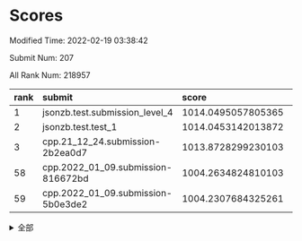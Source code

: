 # Scores

Modified Time: 2022-02-19 03:38:42

Submit Num: 207

All Rank Num: 218957

| rank |               submit               |       score        |       sigma        | pk_num |
| :--- | :--------------------------------- | :----------------- | :----------------- | :----- |
| 1    | jsonzb.test.submission_level_4     | 1014.0495057805365 | 0.805223184864324  | 4228   |
| 2    | jsonzb.test.test_1                 | 1014.0453142013872 | 0.8278626867931226 | 4228   |
| 3    | cpp.21_12_24.submission-2b2ea0d7   | 1013.8728299230103 | 0.8269332531765348 | 4234   |
| 58   | cpp.2022_01_09.submission-816672bd | 1004.2634824810103 | 0.7230014231111394 | 4231   |
| 59   | cpp.2022_01_09.submission-5b0e3de2 | 1004.2307684325261 | 0.7180090432021301 | 4234   |


<details>
<summary>全部</summary>

| rank |                 submit                 |       score        |       sigma        | pk_num |
| :--- | :------------------------------------- | :----------------- | :----------------- | :----- |
| 1    | jsonzb.test.submission_level_4         | 1014.0495057805365 | 0.805223184864324  | 4228   |
| 2    | jsonzb.test.test_1                     | 1014.0453142013872 | 0.8278626867931226 | 4228   |
| 3    | cpp.21_12_24.submission-2b2ea0d7       | 1013.8728299230103 | 0.8269332531765348 | 4234   |
| 4    | gobigger.level_3.submission_level_3_2  | 1011.6104237199542 | 0.7829519140248516 | 4235   |
| 5    | gobigger.level_3.submission_level_3_8  | 1011.5019664626017 | 0.8130680796600772 | 4234   |
| 6    | gobigger.level_3.submission_level_3_0  | 1011.4562087994872 | 0.7787732236977898 | 4233   |
| 7    | gobigger.level_3.submission_level_3_25 | 1011.3813556645944 | 0.7891243261294983 | 4237   |
| 8    | gobigger.level_3.submission_level_3_15 | 1011.1792068649781 | 0.8123149329660087 | 4231   |
| 9    | gobigger.level_3.submission_level_3_32 | 1011.1446560430451 | 0.7843772742968741 | 4230   |
| 10   | gobigger.level_3.submission_level_3_10 | 1011.1052210461648 | 0.7704339502918128 | 4229   |
| 11   | gobigger.level_3.submission_level_3_11 | 1011.0969138098361 | 0.7503569864059103 | 4230   |
| 12   | gobigger.level_3.submission_level_3_7  | 1010.9467614325664 | 0.7752902815822031 | 4235   |
| 13   | gobigger.level_3.submission_level_3_48 | 1010.8863796679823 | 0.7648669276792137 | 4228   |
| 14   | gobigger.level_3.submission_level_3_19 | 1010.8652014247662 | 0.7478389599154655 | 4229   |
| 15   | gobigger.level_3.submission_level_3_13 | 1010.8559140613374 | 0.7525319813178468 | 4232   |
| 16   | gobigger.level_3.submission_level_3_27 | 1010.8541486411618 | 0.7605753628672342 | 4227   |
| 17   | gobigger.level_3.submission_level_3_20 | 1010.7453812570171 | 0.7437500136622008 | 4225   |
| 18   | gobigger.level_3.submission_level_3_44 | 1010.7321999436305 | 0.7535569639550584 | 4230   |
| 19   | gobigger.level_3.submission_level_3_34 | 1010.716260099564  | 0.7442021175097946 | 4227   |
| 20   | gobigger.level_3.submission_level_3_4  | 1010.4546676733141 | 0.7755642079077056 | 4232   |
| 21   | gobigger.level_3.submission_level_3_16 | 1010.371882627138  | 0.7557975097879439 | 4233   |
| 22   | gobigger.level_3.submission_level_3_47 | 1010.3651545971148 | 0.7545030284166029 | 4230   |
| 23   | gobigger.level_3.submission_level_3_12 | 1010.3133702561377 | 0.7610224718731295 | 4228   |
| 24   | gobigger.level_3.submission_level_3_14 | 1010.2720674268478 | 0.7626840997077325 | 4230   |
| 25   | gobigger.level_3.submission_level_3_33 | 1010.2638099587218 | 0.7748585281472636 | 4230   |
| 26   | gobigger.level_3.submission_level_3_39 | 1010.1958479582478 | 0.750383006020986  | 4234   |
| 27   | gobigger.level_3.submission_level_3_6  | 1010.1797138213299 | 0.7587736477729013 | 4232   |
| 28   | gobigger.level_3.submission_level_3_5  | 1010.147828046045  | 0.7874444749959516 | 4230   |
| 29   | gobigger.level_3.submission_level_3_1  | 1010.0734186829603 | 0.7753270577836584 | 4234   |
| 30   | gobigger.level_3.submission_level_3_9  | 1010.0580652636841 | 0.7623792282479692 | 4234   |
| 31   | gobigger.level_3.submission_level_3_43 | 1010.0484620662099 | 0.7788604125727157 | 4224   |
| 32   | gobigger.level_3.submission_level_3_21 | 1010.0041625476267 | 0.7483418523584516 | 4232   |
| 33   | gobigger.level_3.submission_level_3_45 | 1009.9961474932555 | 0.7630176535286627 | 4234   |
| 34   | gobigger.level_3.submission_level_3_37 | 1009.9557218024364 | 0.7663305992099247 | 4231   |
| 35   | gobigger.level_3.submission_level_3_26 | 1009.9334047147993 | 0.751215438923668  | 4227   |
| 36   | gobigger.level_3.submission_level_3_28 | 1009.8999304667957 | 0.7676309970710441 | 4231   |
| 37   | gobigger.level_3.submission_level_3_46 | 1009.8621354217538 | 0.7419390446587549 | 4230   |
| 38   | gobigger.level_3.submission_level_3_29 | 1009.8307864296374 | 0.7325506437818177 | 4235   |
| 39   | gobigger.level_3.submission_level_3_17 | 1009.7917166241589 | 0.7728114851762401 | 4233   |
| 40   | gobigger.level_3.submission_level_3_40 | 1009.7206425974551 | 0.765261816777252  | 4228   |
| 41   | gobigger.level_3.submission_level_3_23 | 1009.6989088441029 | 0.7296151916029385 | 4230   |
| 42   | gobigger.level_3.submission_level_3_30 | 1009.4817117139015 | 0.7562963938259982 | 4234   |
| 43   | gobigger.level_3.submission_level_3_35 | 1009.4459524387753 | 0.7453623811526916 | 4231   |
| 44   | gobigger.level_3.submission_level_3_36 | 1009.2958385411468 | 0.7437909007555016 | 4230   |
| 45   | gobigger.level_3.submission_level_3_38 | 1009.2334561635234 | 0.7518584669979858 | 4227   |
| 46   | gobigger.level_3.submission_level_3_22 | 1009.1514221608555 | 0.7567370677184221 | 4230   |
| 47   | gobigger.level_3.submission_level_3_42 | 1009.1483593632804 | 0.7377621168570283 | 4231   |
| 48   | gobigger.level_3.submission_level_3_31 | 1009.0124561218349 | 0.7427371028873493 | 4225   |
| 49   | gobigger.level_3.submission_level_3_3  | 1008.8324829589841 | 0.7410227636133078 | 4235   |
| 50   | gobigger.level_3.submission_level_3_41 | 1008.8022760982974 | 0.7720796895794745 | 4227   |
| 51   | gobigger.level_3.submission_level_3_49 | 1008.7269531352023 | 0.7369828200060179 | 4228   |
| 52   | gobigger.level_3.submission_level_3_24 | 1008.4966027914188 | 0.7394302098530267 | 4229   |
| 53   | gobigger.level_3.submission_level_3_18 | 1008.3857658863052 | 0.7485210273652998 | 4231   |
| 54   | gobigger.level_1.submission_level_1_18 | 1004.8652400080285 | 0.7243180615098752 | 4230   |
| 55   | gobigger.level_1.submission_level_1_43 | 1004.847136220904  | 0.7161877324738453 | 4226   |
| 56   | gobigger.level_1.submission_level_1_12 | 1004.6145872102286 | 0.7247593365015479 | 4229   |
| 57   | gobigger.level_1.submission_level_1_31 | 1004.4341154956484 | 0.7260501836586918 | 4234   |
| 58   | cpp.2022_01_09.submission-816672bd     | 1004.2634824810103 | 0.7230014231111394 | 4231   |
| 59   | cpp.2022_01_09.submission-5b0e3de2     | 1004.2307684325261 | 0.7180090432021301 | 4234   |
| 60   | gobigger.level_1.submission_level_1_29 | 1004.1531726803594 | 0.721853273484049  | 4229   |
| 61   | gobigger.level_1.submission_level_1_34 | 1004.1335481314427 | 0.7142588555172824 | 4235   |
| 62   | gobigger.level_1.submission_level_1_6  | 1004.1041790280308 | 0.7162221071987206 | 4232   |
| 63   | gobigger.level_1.submission_level_1_38 | 1004.0931475551597 | 0.7214323767934693 | 4231   |
| 64   | gobigger.level_1.submission_level_1_7  | 1004.0272245633295 | 0.7170809119217209 | 4239   |
| 65   | gobigger.level_1.submission_level_1_17 | 1003.9698734046694 | 0.7152748630852233 | 4230   |
| 66   | gobigger.level_1.submission_level_1_1  | 1003.8798810286837 | 0.7271967998420286 | 4229   |
| 67   | gobigger.level_1.submission_level_1_26 | 1003.7999742102572 | 0.7119105029655349 | 4231   |
| 68   | gobigger.level_1.submission_level_1_0  | 1003.767423793557  | 0.7218983054344581 | 4236   |
| 69   | gobigger.level_1.submission_level_1_36 | 1003.7145289724479 | 0.7108452768656549 | 4229   |
| 70   | gobigger.level_1.submission_level_1_10 | 1003.699581764159  | 0.705590151445118  | 4231   |
| 71   | gobigger.level_1.submission_level_1_21 | 1003.6661102053786 | 0.7294312612818279 | 4231   |
| 72   | gobigger.level_1.submission_level_1_46 | 1003.6520687314053 | 0.717418003112225  | 4231   |
| 73   | gobigger.level_1.submission_level_1_40 | 1003.6023486052612 | 0.7073116228276566 | 4232   |
| 74   | gobigger.level_1.submission_level_1_5  | 1003.5743460591011 | 0.7113235489610666 | 4230   |
| 75   | gobigger.level_1.submission_level_1_45 | 1003.5581978582647 | 0.7089558674774474 | 4232   |
| 76   | gobigger.level_1.submission_level_1_11 | 1003.5478329427848 | 0.7158112120904008 | 4230   |
| 77   | gobigger.level_1.submission_level_1_3  | 1003.4788961077566 | 0.7090215921256016 | 4230   |
| 78   | gobigger.level_1.submission_level_1_35 | 1003.4184733194347 | 0.7100101383764876 | 4236   |
| 79   | gobigger.level_1.submission_level_1_20 | 1003.3930942129779 | 0.71654326996549   | 4229   |
| 80   | gobigger.level_1.submission_level_1_8  | 1003.3916406607312 | 0.717460887907731  | 4228   |
| 81   | gobigger.level_1.submission_level_1_2  | 1003.3632209814682 | 0.7170674360447822 | 4232   |
| 82   | gobigger.level_1.submission_level_1_23 | 1003.3585509574295 | 0.7189568193313786 | 4234   |
| 83   | gobigger.level_1.submission_level_1_47 | 1003.3030624183594 | 0.7226511138694762 | 4232   |
| 84   | gobigger.level_1.submission_level_1_28 | 1003.2229016633746 | 0.7049486782135014 | 4232   |
| 85   | gobigger.level_1.submission_level_1_14 | 1003.1872367209171 | 0.722569536171633  | 4229   |
| 86   | gobigger.level_1.submission_level_1_42 | 1003.1586354231599 | 0.724616829746231  | 4233   |
| 87   | gobigger.level_1.submission_level_1_30 | 1003.1548691933724 | 0.7016495825325622 | 4229   |
| 88   | gobigger.level_1.submission_level_1_44 | 1003.0647851920855 | 0.7241723241217272 | 4231   |
| 89   | gobigger.level_1.submission_level_1_32 | 1002.94551488146   | 0.7175769560728815 | 4224   |
| 90   | gobigger.level_1.submission_level_1_33 | 1002.9371258475386 | 0.7184831149190484 | 4231   |
| 91   | gobigger.level_1.submission_level_1_37 | 1002.9327166448053 | 0.7322624833872006 | 4228   |
| 92   | gobigger.level_1.submission_level_1_16 | 1002.9173446007899 | 0.7214592116320896 | 4232   |
| 93   | gobigger.level_1.submission_level_1_41 | 1002.8510796752242 | 0.7129747369346205 | 4231   |
| 94   | gobigger.level_1.submission_level_1_15 | 1002.8416259420417 | 0.7108151718820452 | 4234   |
| 95   | gobigger.level_1.submission_level_1_24 | 1002.8373947444045 | 0.7009226414908298 | 4227   |
| 96   | gobigger.level_1.submission_level_1_27 | 1002.8312023696467 | 0.7130969276566101 | 4230   |
| 97   | gobigger.level_1.submission_level_1_25 | 1002.8131216367424 | 0.7205483701971461 | 4233   |
| 98   | gobigger.level_1.submission_level_1_22 | 1002.7984999567936 | 0.7141195964863957 | 4231   |
| 99   | gobigger.level_1.submission_level_1_9  | 1002.7055204385556 | 0.712237357586047  | 4236   |
| 100  | gobigger.level_1.submission_level_1_13 | 1002.4796968189096 | 0.7164972031299769 | 4230   |
| 101  | gobigger.level_1.submission_level_1_49 | 1002.2144070431167 | 0.7136535041625683 | 4231   |
| 102  | gobigger.level_1.submission_level_1_4  | 1002.1930331064275 | 0.7164429696095124 | 4233   |
| 103  | gobigger.level_1.submission_level_1_48 | 1002.0740738925721 | 0.7247337911656037 | 4235   |
| 104  | gobigger.level_1.submission_level_1_19 | 1001.9715668807227 | 0.6993678090676072 | 4231   |
| 105  | gobigger.level_1.submission_level_1_39 | 1001.6612697928956 | 0.72051643374788   | 4234   |
| 106  | gobigger.random.submission_random_37   | 997.3378575311574  | 0.7021035624037787 | 4234   |
| 107  | gobigger.random.submission_random_9    | 997.2791342369965  | 0.7047768650034284 | 4234   |
| 108  | gobigger.random.submission_random_35   | 996.8810923850766  | 0.7119902009821854 | 4233   |
| 109  | gobigger.random.submission_random_32   | 996.7634667181603  | 0.6987406690123215 | 4230   |
| 110  | gobigger.random.submission_random_41   | 996.594269993628   | 0.7181143707326947 | 4230   |
| 111  | gobigger.random.submission_random_16   | 996.4225378680107  | 0.7006988782641048 | 4234   |
| 112  | gobigger.random.submission_random_6    | 996.3449599003116  | 0.7089780437969492 | 4230   |
| 113  | gobigger.random.submission_random_38   | 996.3373722049787  | 0.7092292632384908 | 4231   |
| 114  | gobigger.random.submission_random_45   | 996.3052568322975  | 0.7121560471502775 | 4230   |
| 115  | gobigger.random.submission_random_49   | 996.303420074244   | 0.7001174814378914 | 4232   |
| 116  | gobigger.random.submission_random_12   | 996.2763997801147  | 0.7126764531886839 | 4229   |
| 117  | gobigger.random.submission_random_14   | 996.1586041247765  | 0.7041158190115046 | 4228   |
| 118  | gobigger.random.submission_random_20   | 996.1421334957314  | 0.7162450408660109 | 4225   |
| 119  | gobigger.random.submission_random_7    | 996.1107878723976  | 0.7284841064625386 | 4234   |
| 120  | gobigger.random.submission_random_29   | 996.0803818178215  | 0.7022489632279306 | 4228   |
| 121  | gobigger.random.submission_random_30   | 996.0735715628023  | 0.7105181961398962 | 4233   |
| 122  | gobigger.random.submission_random_27   | 996.0389283744577  | 0.7209921033502413 | 4234   |
| 123  | gobigger.random.submission_random_5    | 996.032129656367   | 0.699135305554694  | 4228   |
| 124  | gobigger.random.submission_random_10   | 996.0014904356981  | 0.7101506376740377 | 4234   |
| 125  | gobigger.random.submission_random_23   | 995.9980585080846  | 0.7207605982367692 | 4232   |
| 126  | gobigger.random.submission_random_25   | 995.9672851403808  | 0.7023651416120144 | 4229   |
| 127  | gobigger.random.submission_random_13   | 995.9294594185384  | 0.7272647672082782 | 4229   |
| 128  | gobigger.random.submission_random_36   | 995.9228910074631  | 0.7021040573277226 | 4232   |
| 129  | gobigger.random.submission_random_47   | 995.8541529723276  | 0.7091411128487125 | 4232   |
| 130  | gobigger.random.submission_random_4    | 995.8191819474376  | 0.7242110420983987 | 4234   |
| 131  | gobigger.random.submission_random_18   | 995.8128863133163  | 0.7065797791381718 | 4227   |
| 132  | gobigger.random.submission_random_1    | 995.794465236306   | 0.7042408040304121 | 4233   |
| 133  | gobigger.random.submission_random_24   | 995.7859537479189  | 0.7153480283505499 | 4229   |
| 134  | gobigger.random.submission_random_46   | 995.7024704931425  | 0.7149534101057162 | 4232   |
| 135  | gobigger.random.submission_random_39   | 995.6862621285787  | 0.7317908617855369 | 4230   |
| 136  | gobigger.random.submission_random_48   | 995.6822933737312  | 0.7177307969236105 | 4232   |
| 137  | gobigger.random.submission_random_34   | 995.6627559419853  | 0.7085832879544022 | 4234   |
| 138  | gobigger.random.submission_random_33   | 995.6429339388276  | 0.7401957221316016 | 4230   |
| 139  | gobigger.random.submission_random_21   | 995.6395217884861  | 0.7015738323879281 | 4234   |
| 140  | gobigger.random.submission_random_40   | 995.5672113171113  | 0.7172316145306218 | 4234   |
| 141  | gobigger.random.submission_random_44   | 995.5195633341423  | 0.7027722442618224 | 4224   |
| 142  | gobigger.random.submission_random_11   | 995.5193327684497  | 0.7256516788575391 | 4227   |
| 143  | gobigger.random.submission_random_28   | 995.3762960065122  | 0.7110601784700903 | 4232   |
| 144  | gobigger.random.submission_random_2    | 995.3681222427647  | 0.6994403644526914 | 4230   |
| 145  | gobigger.random.submission_random_19   | 995.3110539163255  | 0.7121274885706586 | 4234   |
| 146  | gobigger.random.submission_random_43   | 995.295758666377   | 0.7177886312450349 | 4228   |
| 147  | gobigger.random.submission_random_22   | 995.2483609452229  | 0.7014851547112745 | 4230   |
| 148  | gobigger.random.submission_random_8    | 995.2389107693433  | 0.7033134950973107 | 4234   |
| 149  | gobigger.random.submission_random_42   | 995.1410630497919  | 0.7247730097536694 | 4227   |
| 150  | gobigger.random.submission_random_17   | 995.1352416247137  | 0.7360156646490413 | 4226   |
| 151  | gobigger.random.submission_random_0    | 995.026710058176   | 0.7090622738127044 | 4234   |
| 152  | gobigger.random.submission_random_26   | 994.9909153194056  | 0.7265320818754346 | 4233   |
| 153  | gobigger.random.submission_random_3    | 994.9796401613521  | 0.7141967694687159 | 4228   |
| 154  | gobigger.random.submission_random_15   | 994.8885844560887  | 0.71894667877957   | 4230   |
| 155  | gobigger.random.submission_random_31   | 994.639106621701   | 0.715536160686119  | 4234   |
| 156  | gobigger.level_2.submission_level_2_6  | 993.7535305583559  | 0.726641788682356  | 4231   |
| 157  | gobigger.level_2.submission_level_2_17 | 993.5269422563422  | 0.7286716689664917 | 4235   |
| 158  | gobigger.level_2.submission_level_2_21 | 993.4598884439804  | 0.712896954282898  | 4231   |
| 159  | gobigger.level_2.submission_level_2_11 | 993.4427999569461  | 0.7508377190439771 | 4235   |
| 160  | gobigger.level_2.submission_level_2_13 | 993.3154322809072  | 0.7279949053753451 | 4233   |
| 161  | gobigger.level_2.submission_level_2_19 | 993.0609926318245  | 0.7320203431762206 | 4230   |
| 162  | gobigger.level_2.submission_level_2_10 | 993.0277521891684  | 0.7361824091651734 | 4234   |
| 163  | gobigger.level_2.submission_level_2_12 | 992.8317355419744  | 0.7157339102135605 | 4229   |
| 164  | gobigger.level_2.submission_level_2_33 | 992.6637539698922  | 0.7358284785623754 | 4231   |
| 165  | gobigger.level_2.submission_level_2_22 | 992.6385185715997  | 0.7438360900345876 | 4233   |
| 166  | gobigger.level_2.submission_level_2_27 | 992.5083522651742  | 0.7554552368514863 | 4236   |
| 167  | gobigger.level_2.submission_level_2_25 | 992.353096835571   | 0.7322141646584415 | 4232   |
| 168  | gobigger.level_2.submission_level_2_23 | 992.3294450846723  | 0.7394128678397806 | 4232   |
| 169  | gobigger.level_2.submission_level_2_42 | 992.279411676351   | 0.7433391538448142 | 4230   |
| 170  | gobigger.level_2.submission_level_2_28 | 992.1794820696521  | 0.7441807570244328 | 4231   |
| 171  | gobigger.level_2.submission_level_2_2  | 992.1068511457962  | 0.7576105274431715 | 4230   |
| 172  | gobigger.level_2.submission_level_2_3  | 992.0960058858765  | 0.7379440155588847 | 4228   |
| 173  | gobigger.level_2.submission_level_2_29 | 992.094633084919   | 0.7274442010399363 | 4235   |
| 174  | gobigger.level_2.submission_level_2_38 | 992.0861899240614  | 0.7375172778120975 | 4224   |
| 175  | gobigger.level_2.submission_level_2_49 | 992.0447979711814  | 0.7550989464644878 | 4230   |
| 176  | gobigger.level_2.submission_level_2_9  | 991.9275277529664  | 0.7689093743326888 | 4230   |
| 177  | gobigger.level_2.submission_level_2_32 | 991.9092229868484  | 0.734446988173449  | 4233   |
| 178  | gobigger.level_2.submission_level_2_18 | 991.815361530251   | 0.7401761000094207 | 4227   |
| 179  | gobigger.level_2.submission_level_2_39 | 991.8087317551889  | 0.7539015444941046 | 4229   |
| 180  | gobigger.level_2.submission_level_2_44 | 991.8032204540816  | 0.7421029356732229 | 4234   |
| 181  | gobigger.level_2.submission_level_2_16 | 991.7810516139664  | 0.7635079552630071 | 4231   |
| 182  | gobigger.level_2.submission_level_2_40 | 991.7067358052958  | 0.7485618594524371 | 4235   |
| 183  | gobigger.level_2.submission_level_2_41 | 991.7017943050664  | 0.7536228652118555 | 4232   |
| 184  | gobigger.level_2.submission_level_2_7  | 991.6522757827581  | 0.7427576722592155 | 4227   |
| 185  | gobigger.level_2.submission_level_2_26 | 991.6271655915803  | 0.7488497734368385 | 4228   |
| 186  | gobigger.level_2.submission_level_2_35 | 991.6256638971361  | 0.7633690608218207 | 4234   |
| 187  | gobigger.level_2.submission_level_2_36 | 991.6169363218376  | 0.751585849088191  | 4232   |
| 188  | gobigger.level_2.submission_level_2_14 | 991.567605462907   | 0.7471529970502737 | 4227   |
| 189  | gobigger.level_2.submission_level_2_46 | 991.3960596301239  | 0.7522985963620592 | 4230   |
| 190  | gobigger.level_2.submission_level_2_45 | 991.3893900122381  | 0.7639476822754394 | 4229   |
| 191  | gobigger.level_2.submission_level_2_34 | 991.3331251315425  | 0.7506359229378754 | 4230   |
| 192  | gobigger.level_2.submission_level_2_20 | 991.3178978425726  | 0.7563226578500925 | 4234   |
| 193  | gobigger.level_2.submission_level_2_37 | 991.2969001105989  | 0.7557262283944205 | 4227   |
| 194  | gobigger.level_2.submission_level_2_15 | 991.2923717705494  | 0.751739314955873  | 4229   |
| 195  | gobigger.level_2.submission_level_2_4  | 991.216034932892   | 0.7738299160913765 | 4231   |
| 196  | gobigger.level_2.submission_level_2_0  | 991.1821709167143  | 0.7538945926345924 | 4236   |
| 197  | gobigger.level_2.submission_level_2_47 | 991.1737526479964  | 0.7527314876488764 | 4228   |
| 198  | gobigger.level_2.submission_level_2_24 | 991.1023513795474  | 0.7670464848668139 | 4232   |
| 199  | gobigger.level_2.submission_level_2_31 | 991.0875925459608  | 0.7668267894814405 | 4234   |
| 200  | gobigger.level_2.submission_level_2_48 | 991.026389764088   | 0.7672794400528432 | 4234   |
| 201  | gobigger.level_2.submission_level_2_30 | 990.9260038532766  | 0.7492844655023939 | 4236   |
| 202  | gobigger.level_2.submission_level_2_1  | 990.9074358937028  | 0.7416011445944264 | 4230   |
| 203  | gobigger.level_2.submission_level_2_8  | 990.9066345869198  | 0.7542440994826684 | 4234   |
| 204  | gobigger.level_2.submission_level_2_43 | 990.8704504568124  | 0.7493141655300221 | 4231   |
| 205  | gobigger.level_2.submission_level_2_5  | 990.6335634623869  | 0.7501175367050094 | 4239   |
| 206  | gobigger.none.submission_none_1        | 978.6964215584708  | 1.211366435907437  | 4232   |
| 207  | gobigger.none.submission_none_0        | 978.4398624287545  | 1.3544527202167056 | 4231   |

</details>